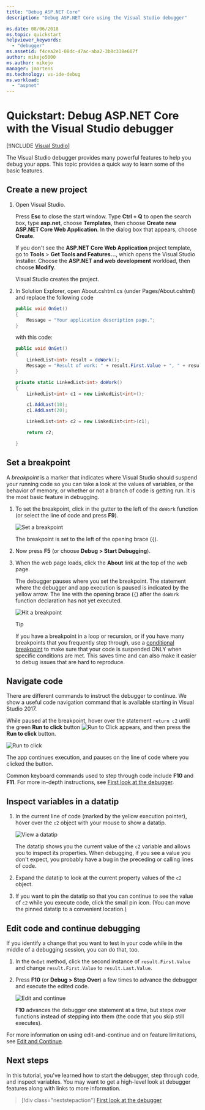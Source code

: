 ```yaml
---
title: "Debug ASP.NET Core"
description: "Debug ASP.NET Core using the Visual Studio debugger"

ms.date: 08/06/2018
ms.topic: quickstart
helpviewer_keywords:
  - "debugger"
ms.assetid: f4cea2e1-08dc-47ac-aba2-3b8c338e607f
author: mikejo5000
ms.author: mikejo
manager: jmartens
ms.technology: vs-ide-debug
ms.workload:
  - "aspnet"
---
```

# Quickstart: Debug ASP.NET Core with the Visual Studio debugger

 [!INCLUDE [Visual Studio](~/includes/applies-to-version/vs-windows-only.md)]

The Visual Studio debugger provides many powerful features to help you debug your apps. This topic provides a quick way to learn some of the basic features.

## Create a new project

1. Open Visual Studio.

    Press **Esc** to close the start window. Type **Ctrl + Q** to open the search box, type **asp.net**, choose **Templates**, then choose **Create new ASP.NET Core Web Application**. In the dialog box that appears, choose **Create**.



    If you don't see the **ASP.NET Core Web Application** project template, go to **Tools** > **Get Tools and Features...**, which opens the Visual Studio Installer. Choose the **ASP.NET and web development** workload, then choose **Modify**.

    Visual Studio creates the project.

1. In Solution Explorer, open About.cshtml.cs (under Pages/About.cshtml) and replace the following code

    ```csharp
    public void OnGet()
    {
        Message = "Your application description page.";
    }
    ```

    with this code:

    ```csharp
    public void OnGet()
    {
        LinkedList<int> result = doWork();
        Message = "Result of work: " + result.First.Value + ", " + result.First.Value;
    }

    private static LinkedList<int> doWork()
    {
        LinkedList<int> c1 = new LinkedList<int>();

        c1.AddLast(10);
        c1.AddLast(20);

        LinkedList<int> c2 = new LinkedList<int>(c1);

        return c2;

    }
    ```

## Set a breakpoint

A *breakpoint* is a marker that indicates where Visual Studio should suspend your running code so you can take a look at the values of variables, or the behavior of memory, or whether or not a branch of code is getting run. It is the most basic feature in debugging.

1. To set the breakpoint, click in the gutter to the left of the `doWork` function (or select the line of code and press **F9**).

    ![Set a breakpoint](../debugger/media/dbg-qs-set-breakpoint-aspnet.png)

    The breakpoint is set to the left of the opening brace (`{`).

1. Now press **F5** (or choose **Debug > Start Debugging**).

1. When the web page loads, click the **About** link at the top of the web page.

    The debugger pauses where you set the breakpoint. The statement where the debugger and app execution is paused is indicated by the yellow arrow. The line with the opening brace (`{`) after the `doWork` function declaration has not yet executed.

    ![Hit a breakpoint](../debugger/media/dbg-qs-hit-breakpoint-aspnet.png)

    > [!TIP]
    > If you have a breakpoint in a loop or recursion, or if you have many breakpoints that you frequently step through, use a [conditional breakpoint](../debugger/using-breakpoints.md#BKMK_Specify_a_breakpoint_condition_using_a_code_expression) to make sure that your code is suspended ONLY when specific conditions are met. This saves time and can also make it easier to debug issues that are hard to reproduce.

## Navigate code

There are different commands to instruct the debugger to continue. We show a useful code navigation command that is available starting in Visual Studio 2017.

While paused at the breakpoint, hover over the statement `return c2` until the green **Run to click** button ![Run to Click](../debugger/media/dbg-tour-run-to-click.png) appears, and then press the **Run to click** button.

![Run to click](../debugger/media/dbg-qs-run-to-click-aspnet.png)

The app continues execution, and pauses on the line of code where you clicked the button.

Common keyboard commands used to step through code include **F10** and **F11**. For more in-depth instructions, see [First look at the debugger](../debugger/debugger-feature-tour.md).

## Inspect variables in a datatip

1. In the current line of code (marked by the yellow execution pointer), hover over the `c2` object with your mouse to show a datatip.

    ![View a datatip](../debugger/media/dbg-qs-data-tip-aspnet.png)

    The datatip shows you the current value of the `c2` variable and allows you to inspect its properties. When debugging, if you see a value you don't expect, you probably have a bug in the preceding or calling lines of code.

2. Expand the datatip to look at the current property values of the `c2` object.

3. If you want to pin the datatip so that you can continue to see the value of `c2` while you execute code, click the small pin icon. (You can move the pinned datatip to a convenient location.)

## Edit code and continue debugging

If you identify a change that you want to test in your code while in the middle of a debugging session, you can do that, too.

1. In the `OnGet` method, click the second instance of `result.First.Value` and change `result.First.Value` to `result.Last.Value`.

1. Press **F10** (or **Debug > Step Over**) a few times to advance the debugger and execute the edited code.

    ![Edit and continue](../debugger/media/dbg-qs-edit-and-continue-aspnet.png "Edit and continue")

    **F10** advances the debugger one statement at a time, but steps over functions instead of stepping into them (the code that you skip still executes).

For more information on using edit-and-continue and on feature limitations, see [Edit and Continue](../debugger/edit-and-continue.md).

## Next steps

In this tutorial, you've learned how to start the debugger, step through code, and inspect variables. You may want to get a high-level look at debugger features along with links to more information.

> [!div class="nextstepaction"]
> [First look at the debugger](../debugger/debugger-feature-tour.md)
